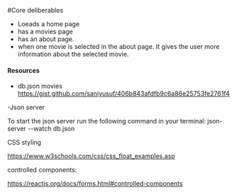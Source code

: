 
#Core deliberables
- Loeads a home page
- has a movies page
- has an about page.
- when one movie is selected in the about page. It gives the user more information about the selected movie. 


#### Resources #### 

- db.json movies 
https://gist.github.com/saniyusuf/406b843afdfb9c6a86e25753fe2761f4


-Json server

To start the json server run the following command in your terminal:
json-server --watch db.json

CSS styling 

https://www.w3schools.com/css/css_float_examples.asp

controlled components:

https://reactjs.org/docs/forms.html#controlled-components


